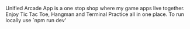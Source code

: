 Unified Arcade App is a one stop shop where my game apps live together. Enjoy Tic Tac Toe, Hangman and Terminal Practice all in one place.
To run locally use `npm run dev'